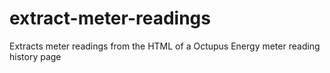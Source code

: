 # extract-meter-readings
Extracts meter readings from the HTML of a Octupus Energy meter reading history page
